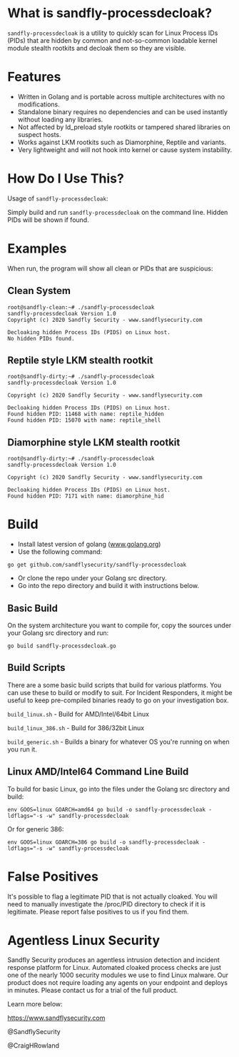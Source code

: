 # What is sandfly-processdecloak?

`sandfly-processdecloak` is a utility to quickly scan for Linux Process IDs (PIDs) that are hidden by common and 
not-so-common loadable kernel module stealth rootkits and decloak them so they are visible.

# Features

* Written in Golang and is portable across multiple architectures with no modifications.
* Standalone binary requires no dependencies and can be used instantly without loading any libraries.
* Not affected by ld_preload style rootkits or tampered shared libraries on suspect hosts.
* Works against LKM rootkits such as Diamorphine, Reptile and variants. 
* Very lightweight and will not hook into kernel or cause system instability. 

# How Do I Use This?

Usage of `sandfly-processdecloak`:

Simply build and run `sandfly-processdecloak` on the command line. Hidden PIDs will be shown if found. 

# Examples

When run, the program will show all clean or PIDs that are suspicious:

## Clean System

```
root@sandfly-clean:~# ./sandfly-processdecloak
sandfly-processdecloak Version 1.0
Copyright (c) 2020 Sandfly Security - www.sandflysecurity.com

Decloaking hidden Process IDs (PIDS) on Linux host.
No hidden PIDs found.
```

## Reptile style LKM stealth rootkit

```
root@sandfly-dirty:~# ./sandfly-processdecloak 
sandfly-processdecloak Version 1.0

Copyright (c) 2020 Sandfly Security - www.sandflysecurity.com

Decloaking hidden Process IDs (PIDS) on Linux host.
Found hidden PID: 11468 with name: reptile_hidden
Found hidden PID: 15070 with name: reptile_shell
```

## Diamorphine style LKM stealth rootkit
```
root@sandfly-dirty:~# ./sandfly-processdecloak
sandfly-processdecloak Version 1.0

Copyright (c) 2020 Sandfly Security - www.sandflysecurity.com

Decloaking hidden Process IDs (PIDS) on Linux host.
Found hidden PID: 7171 with name: diamorphine_hid
```

# Build

* Install latest version of golang (www.golang.org)
* Use the following command:

`go get github.com/sandflysecurity/sandfly-processdecloak`

* Or clone the repo under your Golang src directory.
* Go into the repo directory and build it with instructions below.

## Basic Build

On the system architecture you want to compile for, copy the sources under your Golang src directory and run:

`go build sandfly-processdecloak.go`

## Build Scripts

There are a some basic build scripts that build for various platforms. You can use these to build or modify to suit.
For Incident Responders, it might be useful to keep pre-compiled binaries ready to go on your investigation box.

`build_linux.sh` - Build for AMD/Intel/64bit Linux

`build_linux_386.sh` - Build for 386/32bit Linux

`build_generic.sh` - Builds a binary for whatever OS you're running on when you run it. 

## Linux AMD/Intel64 Command Line Build

To build for basic Linux, go into the files under the Golang src directory and build:

`env GOOS=linux GOARCH=amd64 go build -o sandfly-processdecloak -ldflags="-s -w" sandfly-processdecloak
`

Or for generic 386:

`env GOOS=linux GOARCH=386 go build -o sandfly-processdecloak -ldflags="-s -w" sandfly-processdecloak`

# False Positives

It's possible to flag a legitimate PID that is not actually cloaked. You will need to manually investigate the
/proc/PID directory to check if it is legitimate. Please report false positives to us if you find them. 

# Agentless Linux Security

Sandfly Security produces an agentless intrusion detection and incident response platform for Linux.  Automated 
cloaked process checks are just one of the nearly 1000 security modules we use to find Linux malware. Our product
does not require loading any agents on your endpoint and deploys in minutes. Please contact us for a trial of the 
full product. 

Learn more below:

https://www.sandflysecurity.com

@SandflySecurity

@CraigHRowland




